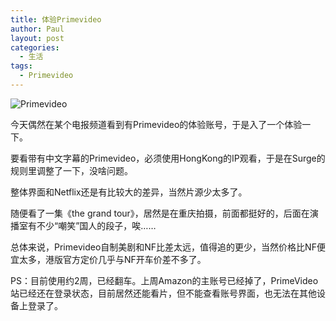 ```yaml
---
title: 体验Primevideo
author: Paul
layout: post
categories:
  - 生活
tags:
  - Primevideo
---
```


![Primevideo](https://imgs.gq/2019-0103/Primevideo.jpg)

今天偶然在某个电报频道看到有Primevideo的体验账号，于是入了一个体验一下。

要看带有中文字幕的Primevideo，必须使用HongKong的IP观看，于是在Surge的规则里调整了一下，没啥问题。

整体界面和Netflix还是有比较大的差异，当然片源少太多了。

随便看了一集《the grand tour》，居然是在重庆拍摄，前面都挺好的，后面在演播室有不少“嘲笑”国人的段子，唉……

总体来说，Primevideo自制美剧和NF比差太远，值得追的更少，当然价格比NF便宜太多，港版官方定价几乎与NF开车价差不多了。

PS：目前使用约2周，已经翻车。上周Amazon的主账号已经掉了，PrimeVideo站已经还在登录状态，目前居然还能看片，但不能查看账号界面，也无法在其他设备上登录了。
